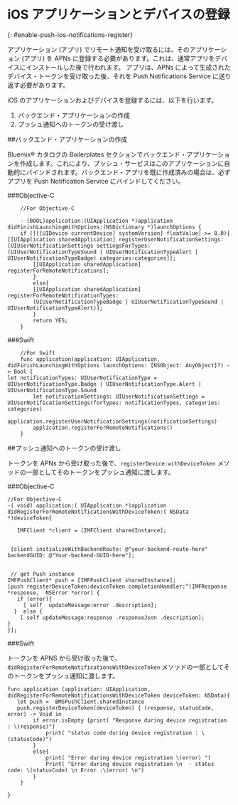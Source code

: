 # iOS アプリケーションとデバイスの登録
{: #enable-push-ios-notifications-register}


アプリケーション (アプリ) でリモート通知を受け取るには、そのアプリケーション (アプリ) を APNs に登録する必要があります。これは、通常アプリをデバイスにインストールした後で行われます。
アプリは、APNs によって生成されたデバイス・トークンを受け取った後、それを Push Notifications Service に送り返す必要があります。


iOS のアプリケーションおよびデバイスを登録するには、以下を行います。

1. バックエンド・アプリケーションの作成
2. プッシュ通知へのトークンの受け渡し


##バックエンド・アプリケーションの作成

Bluemix® カタログの Boilerplates セクションでバックエンド・アプリケーションを作成します。これにより、プッシュ・サービスはこのアプリケーションに自動的にバインドされます。バックエンド・アプリを既に作成済みの場合は、必ずアプリを Push Notification Service にバインドしてください。


###Objective-C

```
	//For Objective-C

	- (BOOL)application:(UIApplication *)application didFinishLaunchingWithOptions:(NSDictionary *)launchOptions {
	if ([[[UIDevice currentDevice] systemVersion] floatValue] >= 8.0){
[[UIApplication sharedApplication] registerUserNotificationSettings:[UIUserNotificationSettings settingsForTypes:(UIUserNotificationTypeSound | UIUserNotificationTypeAlert | UIUserNotificationTypeBadge) categories:categories]];
	    [[UIApplication sharedApplication] registerForRemoteNotifications];
	    }
	    else{
	    [[UIApplication sharedApplication] registerForRemoteNotificationTypes:
	    (UIUserNotificationTypeBadge | UIUserNotificationTypeSound | UIUserNotificationTypeAlert)];
	    }
	    return YES;
	}
```

###Swift

```
	//For Swift
	func application(application: UIApplication, didFinishLaunchingWithOptions launchOptions: [NSObject: AnyObject]?) -> Bool {
let notificationTypes: UIUserNotificationType = UIUserNotificationType.Badge | UIUserNotificationType.Alert | UIUserNotificationType.Sound
		let notificationSettings: UIUserNotificationSettings = UIUserNotificationSettings(forTypes: notificationTypes, categories: categories)
		application.registerUserNotificationSettings(notificationSettings)
		application.registerForRemoteNotifications()
	}
```

##プッシュ通知へのトークンの受け渡し

トークンを APNs から受け取った後で、```registerDevice:withDeviceToken``` メソッドの一部としてそのトークンをプッシュ通知に渡します。

###Objective-C

```
//For Objective-C
-( void) application:( UIApplication *)application didRegisterForRemoteNotificationsWithDeviceToken:( NSData *)deviceToken{

   IMFClient *client = [IMFClient sharedInstance];


 [client initializeWithBackendRoute: @"your-backend-route-here" backendGUID: @"Your-backend-GUID-here"];


 // get Push instance
IMFPushClient* push = [IMFPushClient sharedInstance];
[push registerDeviceToken:deviceToken completionHandler:^(IMFResponse *response,  NSError *error) {
   if (error){
     [ self  updateMessage:error .description];
  }  else {
    [ self updateMessage:response .responseJson .description];
}
}];
```

###Swift

トークンを APNS から受け取った後で、```didRegisterForRemoteNotificationsWithDeviceToken``` メソッドの一部としてそのトークンをプッシュ通知に渡します。

```
func application (application: UIApplication, didRegisterForRemoteNotificationsWithDeviceToken deviceToken: NSData){
   let push =  BMSPushClient.sharedInstance
   push.registerDeviceToken(deviceToken) { (response, statusCode, error) -> Void in
        if error.isEmpty {print( "Response during device registration : \(response)")
            print( "status code during device registration : \(statusCode)")
        }
        else{
            print( "Error during device registration \(error) ")
            Print( "Error during device registration \n  - status code: \(statusCode) \n Error :\(error) \n")
        }
    }

}
```
